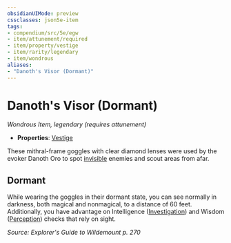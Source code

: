 ```yaml
---
obsidianUIMode: preview
cssclasses: json5e-item
tags:
- compendium/src/5e/egw
- item/attunement/required
- item/property/vestige
- item/rarity/legendary
- item/wondrous
aliases: 
- "Danoth's Visor (Dormant)"
---
```

# Danoth's Visor (Dormant)
*Wondrous Item, legendary (requires attunement)*  

- **Properties**: [Vestige](/Systems/5e/rules/item-properties.md#Vestige)

These mithral-frame goggles with clear diamond lenses were used by the evoker Danoth Oro to spot [invisible](/Systems/5e/rules/conditions.md#invisible) enemies and scout areas from afar.

## Dormant

While wearing the goggles in their dormant state, you can see normally in darkness, both magical and nonmagical, to a distance of 60 feet. Additionally, you have advantage on Intelligence ([Investigation](/Systems/5e/rules/skills.md#Investigation)) and Wisdom ([Perception](/Systems/5e/rules/skills.md#Perception)) checks that rely on sight.

*Source: Explorer's Guide to Wildemount p. 270*